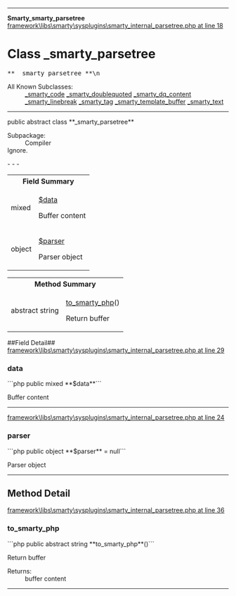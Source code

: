 - - -

**Smarty\_smarty_parsetree**
<a href="https://github.com/JeyDotC/Hirudo-docs/blob/master/source/framework/libs/smarty/sysplugins/smarty_internal_parsetree.php.md#line18" class="location">framework\libs\smarty\sysplugins\smarty_internal_parsetree.php at line 18</a>

# Class _smarty_parsetree #

<pre class="tree">** _smarty_parsetree **\n</pre>

<dl>
<dt>All Known Subclasses:</dt>
<dd><a href="https://github.com/JeyDotC/Hirudo-docs/blob/master/smarty/_smarty_code.html">_smarty_code</a> <a href="https://github.com/JeyDotC/Hirudo-docs/blob/master/smarty/_smarty_doublequoted.html">_smarty_doublequoted</a> <a href="https://github.com/JeyDotC/Hirudo-docs/blob/master/smarty/_smarty_dq_content.html">_smarty_dq_content</a> <a href="https://github.com/JeyDotC/Hirudo-docs/blob/master/smarty/_smarty_linebreak.html">_smarty_linebreak</a> <a href="https://github.com/JeyDotC/Hirudo-docs/blob/master/smarty/_smarty_tag.html">_smarty_tag</a> <a href="https://github.com/JeyDotC/Hirudo-docs/blob/master/smarty/_smarty_template_buffer.html">_smarty_template_buffer</a> <a href="https://github.com/JeyDotC/Hirudo-docs/blob/master/smarty/_smarty_text.html">_smarty_text</a> </dd>
</dl>

- - -

<p class="signature">public abstract  class **_smarty_parsetree**</p>

<div class="comment" id="overview_description"><p></p></div>

<dl>
<dt>Subpackage:</dt>
<dd>Compiler</dd>
<dt>Ignore.</dt>
</dl>
- - -

<table id="summary_field">
<tr><th colspan="2">Field Summary</th></tr>
<tr>
<td class="type"> mixed</td>
<td class="description"><p class="name"><a href="#data">$data</a></p><p class="description">Buffer content</p></td>
</tr>
<tr>
<td class="type"> object</td>
<td class="description"><p class="name"><a href="#parser">$parser</a></p><p class="description">Parser object</p></td>
</tr>
</table>

<table id="summary_method">
<tr><th colspan="2">Method Summary</th></tr>
<tr>
<td class="type">abstract  string</td>
<td class="description"><p class="name"><a href="#to_smarty_php()">to_smarty_php</a>()</p><p class="description">Return buffer</p></td>
</tr>
</table>

##Field Detail##
<a href="https://github.com/JeyDotC/Hirudo-docs/blob/master/source/framework/libs/smarty/sysplugins/smarty_internal_parsetree.php.md#line29" class="location">framework\libs\smarty\sysplugins\smarty_internal_parsetree.php at line 29</a>

<h3 id="data">data</h3>
```php
public  mixed **$data**```
<div class="details">
<p>Buffer content</p></div>

- - -

<a href="https://github.com/JeyDotC/Hirudo-docs/blob/master/source/framework/libs/smarty/sysplugins/smarty_internal_parsetree.php.md#line24" class="location">framework\libs\smarty\sysplugins\smarty_internal_parsetree.php at line 24</a>

<h3 id="parser">parser</h3>
```php
public  object **$parser** = null```
<div class="details">
<p>Parser object</p></div>

- - -

<h2 id="detail_method">Method Detail</h2>
<a href="https://github.com/JeyDotC/Hirudo-docs/blob/master/source/framework/libs/smarty/sysplugins/smarty_internal_parsetree.php.md#line36" class="location">framework\libs\smarty\sysplugins\smarty_internal_parsetree.php at line 36</a>

<h3 id="to_smarty_php()">to_smarty_php</h3>
```php
public abstract  string **to_smarty_php**()```
<div class="details">
<p>Return buffer</p><dl>
<dt>Returns:</dt>
<dd>buffer content</dd>
</dl>
</div>

- - -

